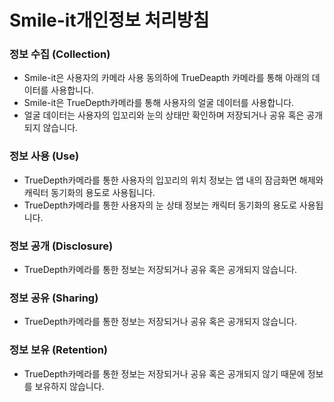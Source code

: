 

# Smile-it개인정보 처리방침


### 정보 수집 (Collection)
- Smile-it은 사용자의 카메라 사용 동의하에 TrueDeapth 카메라를 통해 아래의 데이터를 사용합니다.
- Smile-it은 TrueDepth카메라를 통해 사용자의 얼굴 데이터를 사용합니다.
- 얼굴 데이터는 사용자의 입꼬리와 눈의 상태만 확인하며 저장되거나 공유 혹은 공개되지 않습니다.
 
### 정보 사용 (Use)
- TrueDepth카메라를 통한 사용자의 입꼬리의 위치 정보는 앱 내의 잠금화면 해제와 캐릭터 동기화의 용도로 사용됩니다.
- TrueDepth카메라를 통한 사용자의 눈 상태 정보는 캐릭터 동기화의 용도로 사용됩니다.

### 정보 공개 (Disclosure)
- TrueDepth카메라를 통한 정보는 저장되거나 공유 혹은 공개되지 않습니다.

### 정보 공유 (Sharing)
- TrueDepth카메라를 통한 정보는 저장되거나 공유 혹은 공개되지 않습니다.

### 정보 보유 (Retention)
- TrueDepth카메라를 통한 정보는 저장되거나 공유 혹은 공개되지 않기 때문에 정보를 보유하지 않습니다.
